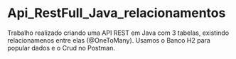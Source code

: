# Api_RestFull_Java_relacionamentos
Trabalho realizado criando uma API  REST em Java com 3 tabelas, existindo relacionamenos entre elas (@OneToMany). Usamos o Banco H2 para popular dados e o Crud no Postman.
